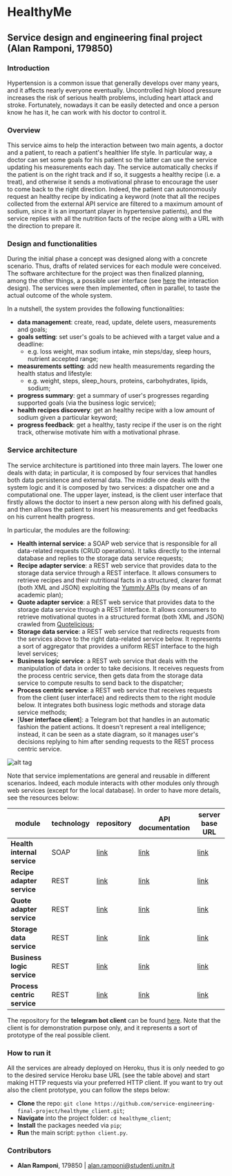 # HealthyMe

## Service design and engineering final project (Alan Ramponi, 179850)


### Introduction

Hypertension is a common issue that generally develops over many years, and it affects nearly everyone eventually. Uncontrolled high blood pressure increases the risk of serious health problems, including heart attack and stroke. Fortunately, nowadays it can be easily detected and once a person know he has it, he can work with his doctor to control it.


### Overview

This service aims to help the interaction between two main agents, a doctor and a patient, to reach a patient's healthier life style. In particular way, a doctor can set some goals for his patient so the latter can use the service updating his measurements each day. The service automatically checks if the patient is on the right track and if so, it suggests a healthy recipe (i.e. a treat), and otherwise it sends a motivational phrase to encourage the user to come back to the right direction. Indeed, the patient can autonomously request an healthy recipe by indicating a keyword (note that all the recipes collected from the external API service are filtered to a maximum amount of sodium, since it is an important player in hypertensive patients), and the service replies with all the nutrition facts of the recipe along with a URL with the direction to prepare it.


### Design and functionalities

During the initial phase a concept was designed along with a concrete scenario. Thus, drafts of related services for each module were conceived. The software architecture for the project was then finalized planning, among the other things, a possible user interface (see [here](https://github.com/service-engineering-final-project/healthyme_client/blob/master/img/client_interaction_design.png) the interaction design). The services were then implemented, often in parallel, to taste the actual outcome of the whole system.

In a nutshell, the system provides the following functionalities:
* **data management**: create, read, update, delete users, measurements and goals;
* **goals setting**: set user's goals to be achieved with a target value and a deadline:
  * e.g. loss weight, max sodium intake, min steps/day, sleep hours, nutrient accepted range;
* **measurements setting**: add new health measurements regarding the health status and lifestyle:
  * e.g. weight, steps, sleep_hours, proteins, carbohydrates, lipids, sodium;
* **progress summary**: get a summary of user's progresses regarding supported goals (via the business logic service);
* **health recipes discovery**: get an healthy recipe with a low amount of sodium given a particular keyword;
* **progress feedback**: get a healthy, tasty recipe if the user is on the right track, otherwise motivate him with a motivational phrase.


### Service architecture

The service architecture is partitioned into three main layers. The lower one deals with data; in particular, it is composed by four services that handles both data persistence and external data. The middle one deals with the system logic and it is composed by two services: a dispatcher one and a computational one. The upper layer, instead, is the client user interface that firstly allows the doctor to insert a new person along with his defined goals, and then allows the patient to insert his measurements and get feedbacks on his current health progress.

In particular, the modules are the following:
* **Health internal service**: a SOAP web service that is responsible for all data-related requests (CRUD operations). It talks directly to the internal database and replies to the storage data service requests;
* **Recipe adapter service**: a REST web service that provides data to the storage data service through a REST interface. It allows consumers to retrieve recipes and their nutritional facts in a structured, clearer format (both XML and JSON) exploiting the [Yummly APIs](http://www.yummly.com/) (by means of an academic plan); 
* **Quote adapter service**: a REST web service that provides data to the storage data service through a REST interface. It allows consumers to retrieve motivational quotes in a structured format (both XML and JSON) crawled from [Quotelicious](http://quotelicious.com/);
* **Storage data service**: a REST web service that redirects requests from the services above to the right data-related service below. It represents a sort of aggregator that provides a uniform REST interface to the high level services;
* **Business logic service**: a REST web service that deals with the manipulation of data in order to take decisions. It receives requests from the process centric service, then gets data from the storage data service to compute results to send back to the dispatcher;
* **Process centric service**: a REST web service that receives requests from the client (user interface) and redirects them to the right module below. It integrates both business logic methods and storage data service methods;
* [**User interface client**]: a Telegram bot that handles in an automatic fashion the patient actions. It doesn't represent a real intelligence; instead, it can be seen as a state diagram, so it manages user's decisions replying to him after sending requests to the REST process centric service.

![alt tag](img/service_architecture.png)

Note that service implementations are general and reusable in different scenarios. Indeed, each module interacts with other modules only through web services (except for the local database). In order to have more details, see the resources below:

| module | technology |repository | API documentation | server base URL |
|--------|------------|------------|-------------------| -------- |
| **Health internal service** | SOAP | [link](https://github.com/service-engineering-final-project/health_internal_service) | [link](http://docs.healthinternalservice.apiary.io/) | [link](https://health-internal-service-ar.herokuapp.com/ws/people?wsdl) |
| **Recipe adapter service** | REST | [link](https://github.com/service-engineering-final-project/recipe_adapter_service) | [link](http://docs.recipeadapterservice.apiary.io/) | [link](https://recipe-adapter-service-ar.herokuapp.com/rest/) |
| **Quote adapter service** | REST | [link](https://github.com/service-engineering-final-project/quote_adapter_service) | [link](http://docs.quoteadapterservice.apiary.io/) | [link](https://quote-adapter-service-ar.herokuapp.com/rest/) |
| **Storage data service** | REST | [link](https://github.com/service-engineering-final-project/storage_data_service) | [link](http://docs.storagedataservice.apiary.io/) | [link](https://storage-data-service-ar.herokuapp.com/rest/) |
| **Business logic service** | REST | [link](https://github.com/service-engineering-final-project/business_logic_service) | [link](http://docs.businesslogicservice1.apiary.io/) | [link](https://business-logic-service-ar.herokuapp.com/rest/) |
| **Process centric service** | REST | [link](https://github.com/service-engineering-final-project/process_centric_service) | [link](http://docs.processcentricservice1.apiary.io/) | [link](https://process-centric-service-ar.herokuapp.com/rest/) |

The repository for the **telegram bot client** can be found [here](https://github.com/service-engineering-final-project/healthyme_client). Note that the client is for demonstration purpose only, and it represents a sort of prototype of the real possible client.


### How to run it
All the services are already deployed on Heroku, thus it is only needed to go to the desired service Heroku base URL (see the table above) and start making HTTP requests via your preferred HTTP client. If you want to try out also the client prototype, you can follow the steps below:
* **Clone** the repo: `git clone https://github.com/service-engineering-final-project/healthyme_client.git`;
* **Navigate** into the project folder: `cd healthyme_client`;
* **Install** the packages needed via `pip`;
* **Run** the main script: `python client.py`.


### Contributors

* **Alan Ramponi**, 179850 | alan.ramponi@studenti.unitn.it
